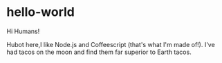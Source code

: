 # hello-world

Hi Humans!

Hubot here,I like Node.js and Coffeescript (that's what I'm made of!).
I've had tacos  on  the moon and  find them far superior to Earth  tacos.





